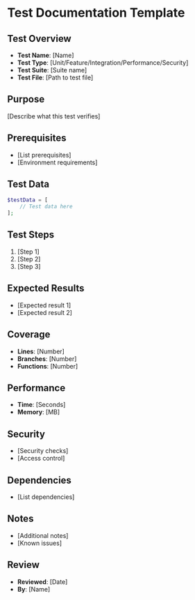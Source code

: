 # Test Documentation Template

## Test Overview
- **Test Name**: [Name]
- **Test Type**: [Unit/Feature/Integration/Performance/Security]
- **Test Suite**: [Suite name]
- **Test File**: [Path to test file]

## Purpose
[Describe what this test verifies]

## Prerequisites
- [List prerequisites]
- [Environment requirements]

## Test Data
```php
$testData = [
    // Test data here
];
```

## Test Steps
1. [Step 1]
2. [Step 2]
3. [Step 3]

## Expected Results
- [Expected result 1]
- [Expected result 2]

## Coverage
- **Lines**: [Number]
- **Branches**: [Number]
- **Functions**: [Number]

## Performance
- **Time**: [Seconds]
- **Memory**: [MB]

## Security
- [Security checks]
- [Access control]

## Dependencies
- [List dependencies]

## Notes
- [Additional notes]
- [Known issues]

## Review
- **Reviewed**: [Date]
- **By**: [Name] 